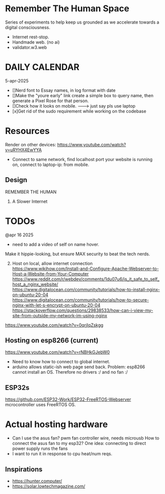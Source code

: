 # Remember The Human Space
Series of experiments to help keep us grounded as we accelerate towards a digital consciousness. 
- Internet rest-stop. 
- Handmade web. (no ai)
- validator.w3.web

# DAILY CALENDAR
5-apr-2025
- []Nerd font to Essay names, in log format with date
- []Make the "youre early" link create a simple box to query name, then generate a Pixel Rose for that person.
- []Check how it looks on mobile. ---> just say pls use laptop
- [x]Get rid of the sudo requirement while working on the codebase

# Resources
Render on other devices: https://www.youtube.com/watch?v=uRYHX4EwYYA 
- Connect to same network, find localhost port your website is running on,
connect to laptop-ip:<port> from mobile.

## Design
REMEMBER THE HUMAN
1. A Slower Internet



# TODOs
@apr 16 2025
- need to add a video of self on name hover.


Make it hippie-looking, but ensure MAX security to beat the tech nerds.

2. Host on local, allow internet connection
https://www.wikihow.com/Install-and-Configure-Apache-Webserver-to-Host-a-Website-from-Your-Computer
https://www.reddit.com/r/webdev/comments/1du07u6/is_it_safe_to_self_host_a_nginx_website/
https://www.digitalocean.com/community/tutorials/how-to-install-nginx-on-ubuntu-20-04
https://www.digitalocean.com/community/tutorials/how-to-secure-nginx-with-let-s-encrypt-on-ubuntu-20-04
https://stackoverflow.com/questions/29838533/how-can-i-view-my-site-from-outside-my-network-im-using-nginx

https://www.youtube.com/watch?v=0qrjIqZskgg


## Hosting on esp8266 (current)
https://www.youtube.com/watch?v=rNBHkGJebW0
- Need to know how to connect to global internet.
- arduino allows static-ish web page send back.
Problem: esp8266 cannot install an OS. Therefore no drivers
:/ and no fan :/

## ESP32s
https://github.com/ESP32-Work/ESP32-FreeRTOS-Webserver
mcrocontroller uses FreeRTOS OS.


# Actual hosting hardware
- Can I use the asus fan?
pwm fan controller wire, needs microusb
How to connect the asus fan to my esp32?
One idea: connecting to direct power supply runs the fans
- I want to run it in response to cpu heat/num reqs.







## Inspirations
- https://hunter.computer/
- https://solar.lowtechmagazine.com/

